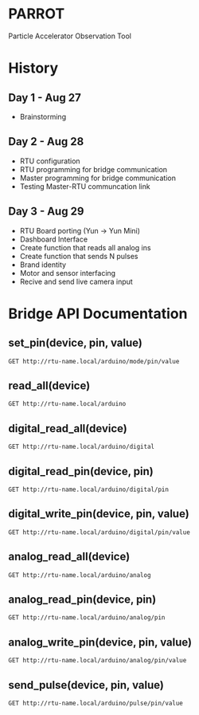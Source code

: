 # PARROT
Particle Accelerator Observation Tool

# History
## Day 1 - Aug 27
- Brainstorming
## Day 2 - Aug 28
- RTU configuration
- RTU programming for bridge communication
- Master programming for bridge communication
- Testing Master-RTU communcation link
## Day 3 - Aug 29
- RTU Board porting (Yun -> Yun Mini)
- Dashboard Interface
- Create function that reads all analog ins
- Create function that sends N pulses
- Brand identity
- Motor and sensor interfacing
- Recive and send live camera input

# Bridge API Documentation
## set_pin(device, pin, value)
```
GET http://rtu-name.local/arduino/mode/pin/value
```
## read_all(device)
```
GET http://rtu-name.local/arduino
```
## digital_read_all(device)
```
GET http://rtu-name.local/arduino/digital
```
## digital_read_pin(device, pin)
```
GET http://rtu-name.local/arduino/digital/pin
```
## digital_write_pin(device, pin, value)
```
GET http://rtu-name.local/arduino/digital/pin/value
```
## analog_read_all(device)
```
GET http://rtu-name.local/arduino/analog
```
## analog_read_pin(device, pin)
```
GET http://rtu-name.local/arduino/analog/pin
```
## analog_write_pin(device, pin, value)
```
GET http://rtu-name.local/arduino/analog/pin/value
```
## send_pulse(device, pin, value)
```
GET http://rtu-name.local/arduino/pulse/pin/value
```
